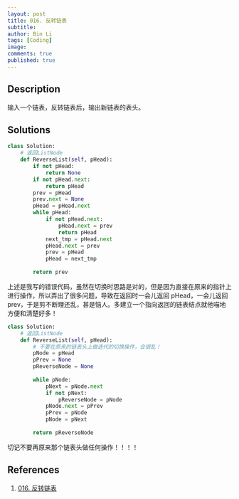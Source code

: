 ```yaml
---
layout: post
title: 016. 反转链表
subtitle:
author: Bin Li
tags: [Coding]
image: 
comments: true
published: true
---
```


## Description

输入一个链表，反转链表后，输出新链表的表头。

## Solutions

```python
class Solution:
    # 返回ListNode
    def ReverseList(self, pHead):
        if not pHead:
            return None
        if not pHead.next:
            return pHead
        prev = pHead
        prev.next = None
        pHead = pHead.next
        while pHead:
            if not pHead.next:
              	pHead.next = prev
                return pHead
            next_tmp = pHead.next
            pHead.next = prev
            prev = pHead
            pHead = next_tmp
        
        return prev
```

上述是我写的错误代码，虽然在切换时思路是对的，但是因为直接在原来的指针上进行操作，所以弄出了很多问题，导致在返回时一会儿返回 pHead，一会儿返回 prev，于是剪不断理还乱，甚是恼人。多建立一个指向返回的链表结点就他喵地方便和清楚好多！

```python
class Solution:
    # 返回ListNode
    def ReverseList(self, pHead):
        # 不要在原来的链表头上做迭代的切换操作，会很乱！
        pNode = pHead
        pPrev = None
        pReverseNode = None
        
        while pNode:
            pNext = pNode.next
            if not pNext:
              	pReverseNode = pNode
            pNode.next = pPrev
            pPrev = pNode
            pNode = pNext
        
        return pReverseNode
```

切记不要再原来那个链表头做任何操作！！！！

## References

1. [016. 反转链表](https://www.nowcoder.com/practice/75e878df47f24fdc9dc3e400ec6058ca?tpId=13&tqId=11168&rp=1&ru=%2Fta%2Fcoding-interviews&qru=%2Fta%2Fcoding-interviews%2Fquestion-ranking&tPage=1)